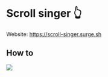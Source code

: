 # Scroll singer 👆

Website: https://scroll-singer.surge.sh

## How to

![](./docs/scroll-singer-how-to.gif)
